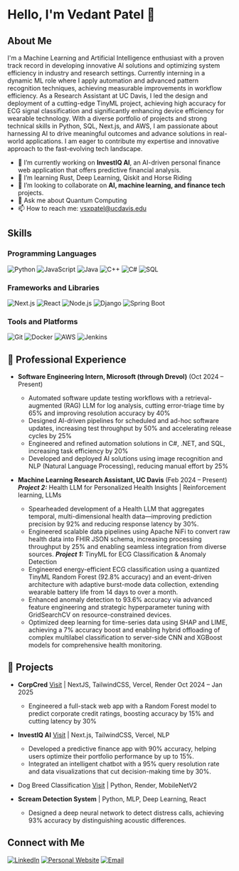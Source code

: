 # Hello, I'm Vedant Patel 👋

## About Me

I'm a Machine Learning and Artificial Intelligence enthusiast with a proven track record in developing innovative AI solutions and optimizing system efficiency in industry and research settings. Currently interning in a dynamic ML role where I apply automation and advanced pattern recognition techniques, achieving measurable improvements in workflow efficiency. As a Research Assistant at UC Davis, I led the design and deployment of a cutting-edge TinyML project, achieving high accuracy for ECG signal classification and significantly enhancing device efficiency for wearable technology. With a diverse portfolio of projects and strong technical skills in Python, SQL, Next.js, and AWS, I am passionate about harnessing AI to drive meaningful outcomes and advance solutions in real-world applications. I am eager to contribute my expertise and innovative approach to the fast-evolving tech landscape.

- 🔭 I’m currently working on **InvestIQ AI**, an AI-driven personal finance web application that offers predictive financial analysis.
- 🌱 I’m learning Rust, Deep Learning, Qiskit and Horse Riding
- 👯 I’m looking to collaborate on **AI, machine learning, and finance tech** projects.
- 💬 Ask me about Quantum Computing
- 📫 How to reach me: [vsxpatel@ucdavis.edu](mailto:vsxpatel@ucdavis.edu)
<!--  - ⚡ Fun fact: [An Interesting Fact About You] -->

## Skills

### Programming Languages

![Python](https://img.shields.io/badge/Python-3776AB?style=for-the-badge&logo=python&logoColor=white)
![JavaScript](https://img.shields.io/badge/JavaScript-F7DF1E?style=for-the-badge&logo=javascript&logoColor=black)
![Java](https://img.shields.io/badge/Java-007396?style=for-the-badge&logo=java&logoColor=white)
![C++](https://img.shields.io/badge/C++-00599C?style=for-the-badge&logo=c%2B%2B&logoColor=white)
![C#](https://img.shields.io/badge/C%23-239120?style=for-the-badge&logo=c-sharp&logoColor=white)
![SQL](https://img.shields.io/badge/SQL-4479A1?style=for-the-badge&logo=postgresql&logoColor=white)

### Frameworks and Libraries

![Next.js](https://img.shields.io/badge/Next.js-000000?style=for-the-badge&logo=next.js&logoColor=white)
![React](https://img.shields.io/badge/React-20232A?style=for-the-badge&logo=react&logoColor=61DAFB)
![Node.js](https://img.shields.io/badge/Node.js-339933?style=for-the-badge&logo=nodedotjs&logoColor=white)
![Django](https://img.shields.io/badge/Django-092E20?style=for-the-badge&logo=django&logoColor=white)
![Spring Boot](https://img.shields.io/badge/Spring%20Boot-6DB33F?style=for-the-badge&logo=springboot&logoColor=white)

### Tools and Platforms

![Git](https://img.shields.io/badge/Git-F05032?style=for-the-badge&logo=git&logoColor=white)
![Docker](https://img.shields.io/badge/Docker-2496ED?style=for-the-badge&logo=docker&logoColor=white)
![AWS](https://img.shields.io/badge/AWS-232F3E?style=for-the-badge&logo=amazonaws&logoColor=white)
![Jenkins](https://img.shields.io/badge/Jenkins-D24939?style=for-the-badge&logo=jenkins&logoColor=white)

## 💼 Professional Experience

- **Software Engineering Intern, Microsoft (through Drevol)** (Oct 2024 – Present)
  - Automated software update testing workflows with a retrieval-augmented (RAG) LLM for log analysis, cutting error-triage time by 65% and improving resolution accuracy by 40%
  - Designed AI-driven pipelines for scheduled and ad-hoc software updates, increasing test throughput by 50% and accelerating release cycles by 25%
  - Engineered and refined automation solutions in C#, .NET, and SQL, increasing task efficiency by 20%
  - Developed and deployed AI solutions using image recognition and NLP (Natural Language Processing), reducing manual effort by 25%

- **Machine Learning Research Assistant, UC Davis** (Feb 2024 – Present)
  ***Project 2:*** Health LLM for Personalized Health Insights | Reinforcement learning, LLMs
  - Spearheaded development of a Health LLM that aggregates temporal, multi-dimensional health data—improving prediction precision by 92% and reducing response latency by 30%.
  - Engineered scalable data pipelines using Apache NiFi to convert raw health data into FHIR JSON schema, increasing processing throughput by 25% and enabling seamless integration from diverse sources.
  ***Project 1:*** TinyML for ECG Classification & Anomaly Detection
  - Engineered energy-efficient ECG classification using a quantized TinyML Random Forest (92.8% accuracy) and an event-driven architecture with adaptive burst-mode data collection, extending wearable battery life from 14 days to over a month.
  - Enhanced anomaly detection to 93.6% accuracy via advanced feature engineering and strategic hyperparameter tuning with GridSearchCV on resource-constrained devices.
  - Optimized deep learning for time-series data using SHAP and LIME, achieving a 7% accuracy boost and enabling hybrid offloading of complex multilabel classification to server-side CNN and XGBoost models for comprehensive health monitoring.

## 🚀 Projects

- **CorpCred** [Visit](https://corpcred.vercel.app) | NextJS, TailwindCSS, Vercel, Render Oct 2024 – Jan 2025
  - Engineered a full-stack web app with a Random Forest model to predict corporate credit ratings, boosting accuracy by 15% and cutting latency by 30%

- **InvestIQ AI** [Visit](https://investiqai.vercel.app) | Next.js, TailwindCSS, Vercel, NLP
  - Developed a predictive finance app with 90% accuracy, helping users optimize their portfolio performance by up to 15%.
  - Integrated an intelligent chatbot with a 95% query resolution rate and data visualizations that cut decision-making time by 30%.

- Dog Breed Classification [Visit](ecs170.onrender.com) | Python, Render, MobileNetV2

- **Scream Detection System** | Python, MLP, Deep Learning, React
  - Designed a deep neural network to detect distress calls, achieving 93% accuracy by distinguishing acoustic differences.

## Connect with Me

[![LinkedIn](https://img.shields.io/badge/LinkedIn-0077B5?style=for-the-badge&logo=linkedin&logoColor=white)](https://www.linkedin.com/in/Vedant1033)
[![Personal Website](https://img.shields.io/badge/Website-000000?style=flat&logo=About.me&logoColor=white)](https://vedantpatel.vercel.app)
[![Email](https://img.shields.io/badge/Email-D14836?style=for-the-badge&logo=gmail&logoColor=white)](mailto:vsxpatel@ucdavis.edu)

<!---
Programmer7129/Programmer7129 is a ✨ special ✨ repository because its `README.md` (this file) appears on your GitHub profile.
You can click the Preview link to take a look at your changes.
--->
